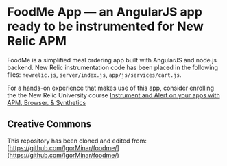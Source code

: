 # FoodMe App — an AngularJS app ready to be instrumented for New Relic APM 
FoodMe is a simplified meal ordering app built with AngularJS and node.js backend. 
New Relic instrumentation code has been placed in the following files: `newrelic.js`, `server/index.js`, `app/js/services/cart.js`.   

For a hands-on experience that makes use of this app, consider enrolling the the New Relic University course [Instrument and Alert on your apps with APM, Browser, & Synthetics](https://learn.newrelic.com/apm-browser-synthetics)  

## Creative Commons
This repository has been cloned and edited from: [https://github.com/IgorMinar/foodme/](https://github.com/IgorMinar/foodme/)

